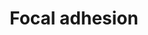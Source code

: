 ---
annotations:
- id: PW:0000648
  parent: signaling pathway
  type: Pathway Ontology
  value: cell adhesion signaling pathway
authors:
- 169.230.77.174
- MaintBot
- Khanspers
- Christine Chichester
- Egonw
- Jmelius
- L Dupuis
- NhungP
- Eweitz
citedin:
- link: PMC9033237
  title: Postnatal Smad3 Inactivation in Murine Smooth Muscle Cells Elicits a Temporally
    and Regionally Distinct Transcriptional Response (2022)
- link: PMC6914690
  title: A Cross-Species Systems Genetics Analysis Links APBB1IP as a Candidate for
    Schizophrenia and Prepulse Inhibition (2019)
- link: 10.1038/mtm.2014.7
  title: Proteomic profiling of salivary gland after nonviral gene transfer mediated
    by conventional plasmids and minicircles (2014)
- link: 10.1016/j.forsciint.2016.06.027
  title: Simultaneous time course analysis of multiple markers based on DNA microarray
    in incised wound in skeletal muscle for wound aging (2016)
- link: 10.1016/j.molmet.2025.102197
  title: An epigenome atlas of mouse adipocytes (2025)
- link: PMC4061278
  title: Hippocampal gene expression changes underlying stress sensitization and recovery
    (2013)
- link: PMC3885437
  title: A provisional gene regulatory atlas for mouse heart development (2014)
- link: PMC12302725
  title: Mammary tissue microbiome analysis in PyMT mice reveals Methylobacteria as
    a commensal organism with potential therapeutic applications (2025)
communities: []
description: Cell-matrix adhesions play essential roles in important biological processes
  including cell motility, cell proliferation, cell differentiation, regulation of
  gene expression and cell survival. At the cell-extracellular matrix contact points,
  specialized structures are formed and termed focal adhesions, where bundles of actin
  filaments are anchored to transmembrane receptors of the integrin family through
  a multi-molecular complex of junctional plaque proteins. Some of the constituents
  of focal adhesions participate in the structural link between membrane receptors
  and the actin cytoskeleton, while others are signaling molecules, including different
  protein kinases and phosphatases, their substrates, and various adapter proteins.
  Integrin signaling is dependent upon the non-receptor tyrosine kinase activities
  of the FAK and src proteins as well as the adaptor protein functions of FAK, src
  and Shc to initiate downstream signaling events. These signalling events culminate
  in reorganization of the actin cytoskeleton; a prerequisite for changes in cell
  shape and motility, and gene expression. Similar morphological alterations and modulation
  of gene expression are initiated by the binding of growth factors to their respective
  receptors, emphasizing the considerable crosstalk between adhesion- and growth factor-mediated
  signaling.
last-edited: 2024-01-22
ndex: null
organisms:
- Mus musculus
redirect_from:
- /index.php/Pathway:WP85
- /instance/WP85
- /instance/WP85_r128042
revision: r128042
schema-jsonld:
- '@context': https://schema.org/
  '@id': https://wikipathways.github.io/pathways/WP85.html
  '@type': Dataset
  creator:
    '@type': Organization
    name: WikiPathways
  description: Cell-matrix adhesions play essential roles in important biological
    processes including cell motility, cell proliferation, cell differentiation, regulation
    of gene expression and cell survival. At the cell-extracellular matrix contact
    points, specialized structures are formed and termed focal adhesions, where bundles
    of actin filaments are anchored to transmembrane receptors of the integrin family
    through a multi-molecular complex of junctional plaque proteins. Some of the constituents
    of focal adhesions participate in the structural link between membrane receptors
    and the actin cytoskeleton, while others are signaling molecules, including different
    protein kinases and phosphatases, their substrates, and various adapter proteins.
    Integrin signaling is dependent upon the non-receptor tyrosine kinase activities
    of the FAK and src proteins as well as the adaptor protein functions of FAK, src
    and Shc to initiate downstream signaling events. These signalling events culminate
    in reorganization of the actin cytoskeleton; a prerequisite for changes in cell
    shape and motility, and gene expression. Similar morphological alterations and
    modulation of gene expression are initiated by the binding of growth factors to
    their respective receptors, emphasizing the considerable crosstalk between adhesion-
    and growth factor-mediated signaling.
  keywords:
  - Actb
  - Actg1
  - Actn1
  - Akt1
  - Akt2
  - Akt3
  - Araf
  - Arhgap5
  - Bad
  - Bcar1
  - Bcl2
  - Birc2
  - Birc3
  - Blk
  - Braf
  - Capn1
  - Cav
  - Cav2
  - Cav3
  - Ccnd1
  - Ccnd2
  - Ccnd3
  - Cdc42
  - Chad
  - Col11a1
  - Col11a2
  - Col1a1
  - Col1a2
  - Col2a1
  - Col3a1
  - Col4a1
  - Col4a2
  - Col4a4
  - Col4a6
  - Col5a1
  - Col5a2
  - Col5a3
  - Col6a2
  - Crk
  - Crk1
  - Diap1
  - Dock1
  - Egf
  - Egfr
  - Elk1
  - Erbb2
  - Farp2
  - Fgr
  - Figf
  - Flna
  - Flt1
  - Fn1
  - Fyn
  - Grb2
  - Gsk3b
  - Hck
  - Hgf
  - Ibsp
  - Igf1
  - Ilk
  - Itga10
  - Itga11
  - Itga2
  - Itga2b
  - Itga3
  - Itga4
  - Itga5
  - Itga6
  - Itga7
  - Itga8
  - Itga9
  - Itgad
  - Itgae
  - Itgal
  - Itgam
  - Itgav
  - Itgax
  - Itgb1
  - Itgb2
  - Itgb3
  - Itgb4
  - Itgb5
  - Itgb6
  - Itgb7
  - Itgb8
  - Jun
  - Lama1
  - Lama2
  - Lama3
  - Lama4
  - Lama5
  - Lamb1-1
  - Lamb2
  - Lamb3
  - Lamc1
  - Lamc2
  - Lamc3
  - Map2k1
  - Map2k2
  - Map2k3
  - Map2k5
  - Map2k6
  - Mapk1
  - Mapk12
  - Mapk4
  - Mapk6
  - Mapk7
  - Mapk8
  - Mapk9
  - Met
  - Myl6
  - Mylk
  - Mylk2
  - Pak1
  - Pak2
  - Pak3
  - Pak4
  - Pak6
  - Pak7
  - Parvb
  - Pdgfa
  - Pdgfb
  - Pdgfc
  - Pdgfd
  - Pdgfra
  - Pdgfrb
  - Pdpk1
  - Pelo
  - Pgf
  - Pik3ca
  - Pik3cb
  - Pik3cd
  - Pik3cg
  - Pik3r1
  - Pik3r2
  - Pik3r4
  - Pik3r5
  - Pip5k1c
  - Ppp1r12a
  - Pten
  - Ptk2
  - Ptk6
  - Pxn
  - Rac1
  - Rac2
  - Rac3
  - Raf1
  - Rap1a
  - Rap1b
  - Rapgef1
  - Reln
  - Rhoa
  - Rhob
  - Rock1
  - Rock2
  - Sepp1
  - Shc1
  - Shc3
  - Sos1
  - Spp1
  - Src
  - Srms
  - Styk1
  - Tesk2
  - Thbs1
  - Thbs2
  - Thbs3
  - Thbs4
  - Tln1
  - Tnc
  - Tnk1
  - Tnk2
  - Tnn
  - Tnr
  - Tnxb
  - Txk
  - Vasp
  - Vav1
  - Vcl
  - Vegfa
  - Vegfb
  - Vegfc
  - Vtn
  - Vwf
  - Zyx
  license: CC0
  name: Focal adhesion
seo: CreativeWork
title: Focal adhesion
wpid: WP85
---